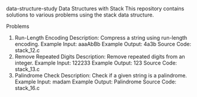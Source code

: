 data-structure-study
Data Structures with Stack
This repository contains solutions to various problems using the stack data structure.

Problems
1. Run-Length Encoding
Description: Compress a string using run-length encoding.
Example Input: aaaAbBb
Example Output: 4a3b
Source Code: stack_12.c
2. Remove Repeated Digits
Description: Remove repeated digits from an integer.
Example Input: 122233
Example Output: 123
Source Code: stack_13.c
3. Palindrome Check
Description: Check if a given string is a palindrome.
Example Input: madam
Example Output: Palindrome
Source Code: stack_16.c
